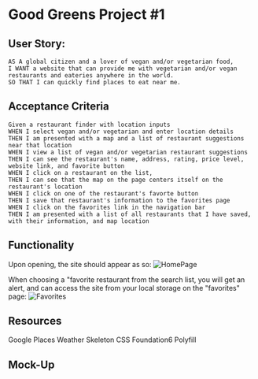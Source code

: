 # Good Greens Project #1

## User Story:

```
AS A global citizen and a lover of vegan and/or vegetarian food,
I WANT a website that can provide me with vegetarian and/or vegan restaurants and eateries anywhere in the world.
SO THAT I can quickly find places to eat near me.
```

## Acceptance Criteria

```
Given a restaurant finder with location inputs
WHEN I select vegan and/or vegetarian and enter location details
THEN I am presented with a map and a list of restaurant suggestions near that location
WHEN I view a list of vegan and/or vegetarian restaurant suggestions
THEN I can see the restaurant's name, address, rating, price level, website link, and favorite button
WHEN I click on a restaurant on the list,
THEN I can see that the map on the page centers itself on the restaurant's location
WHEN I click on one of the restaurant's favorte button
THEN I save that restaurant's information to the favorites page
WHEN I click on the favorites link in the navigation bar
THEN I am presented with a list of all restaurants that I have saved, with their information, and map location
```
## Functionality 
Upon opening, the site should appear as so:
![HomePage](./images/good-greens-port.png)

When choosing a "favorite restaurant from the search list, you will get an alert, and can access the site from your local storage on the "favorites" page:
![Favorites](./images/)

## Resources
Google Places
Weather
Skeleton CSS
Foundation6
Polyfill
## Mock-Up


